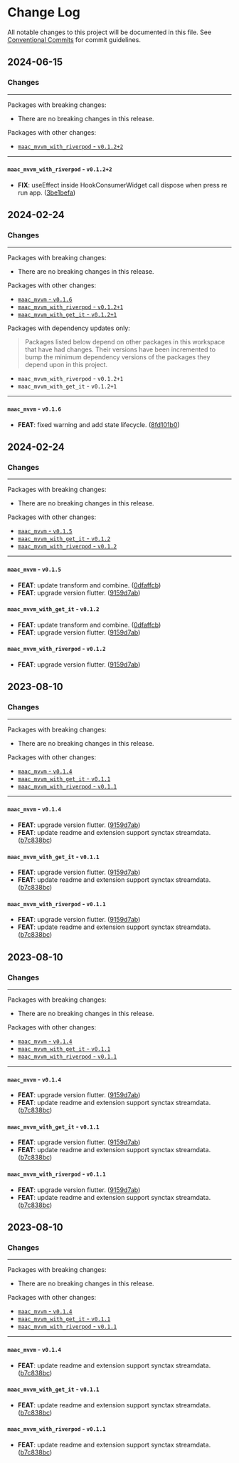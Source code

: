 # Change Log

All notable changes to this project will be documented in this file.
See [Conventional Commits](https://conventionalcommits.org) for commit guidelines.

## 2024-06-15

### Changes

---

Packages with breaking changes:

 - There are no breaking changes in this release.

Packages with other changes:

 - [`maac_mvvm_with_riverpod` - `v0.1.2+2`](#maac_mvvm_with_riverpod---v0122)

---

#### `maac_mvvm_with_riverpod` - `v0.1.2+2`

 - **FIX**: useEffect inside HookConsumerWidget call dispose when press re run app. ([3be1befa](https://github.com/MinhMark123123/maac/commit/3be1befab56d9aeca024ec6d21dfad0b530a4b10))


## 2024-02-24

### Changes

---

Packages with breaking changes:

 - There are no breaking changes in this release.

Packages with other changes:

 - [`maac_mvvm` - `v0.1.6`](#maac_mvvm---v016)
 - [`maac_mvvm_with_riverpod` - `v0.1.2+1`](#maac_mvvm_with_riverpod---v0121)
 - [`maac_mvvm_with_get_it` - `v0.1.2+1`](#maac_mvvm_with_get_it---v0121)

Packages with dependency updates only:

> Packages listed below depend on other packages in this workspace that have had changes. Their versions have been incremented to bump the minimum dependency versions of the packages they depend upon in this project.

 - `maac_mvvm_with_riverpod` - `v0.1.2+1`
 - `maac_mvvm_with_get_it` - `v0.1.2+1`

---

#### `maac_mvvm` - `v0.1.6`

 - **FEAT**: fixed warning and add state lifecycle. ([8fd101b0](https://github.com/MinhMark123123/maac/commit/8fd101b07a5e7a393ed71c66113b6cdb288bdb21))


## 2024-02-24

### Changes

---

Packages with breaking changes:

 - There are no breaking changes in this release.

Packages with other changes:

 - [`maac_mvvm` - `v0.1.5`](#maac_mvvm---v015)
 - [`maac_mvvm_with_get_it` - `v0.1.2`](#maac_mvvm_with_get_it---v012)
 - [`maac_mvvm_with_riverpod` - `v0.1.2`](#maac_mvvm_with_riverpod---v012)

---

#### `maac_mvvm` - `v0.1.5`

 - **FEAT**: update transform and combine. ([0dfaffcb](https://github.com/MinhMark123123/maac/commit/0dfaffcb31980170975fbe67ff8872b214aefe8f))
 - **FEAT**: upgrade version flutter. ([9159d7ab](https://github.com/MinhMark123123/maac/commit/9159d7abae64f149527b16b30e1c10b1408340c8))

#### `maac_mvvm_with_get_it` - `v0.1.2`

 - **FEAT**: update transform and combine. ([0dfaffcb](https://github.com/MinhMark123123/maac/commit/0dfaffcb31980170975fbe67ff8872b214aefe8f))
 - **FEAT**: upgrade version flutter. ([9159d7ab](https://github.com/MinhMark123123/maac/commit/9159d7abae64f149527b16b30e1c10b1408340c8))

#### `maac_mvvm_with_riverpod` - `v0.1.2`

 - **FEAT**: upgrade version flutter. ([9159d7ab](https://github.com/MinhMark123123/maac/commit/9159d7abae64f149527b16b30e1c10b1408340c8))


## 2023-08-10

### Changes

---

Packages with breaking changes:

 - There are no breaking changes in this release.

Packages with other changes:

 - [`maac_mvvm` - `v0.1.4`](#maac_mvvm---v014)
 - [`maac_mvvm_with_get_it` - `v0.1.1`](#maac_mvvm_with_get_it---v011)
 - [`maac_mvvm_with_riverpod` - `v0.1.1`](#maac_mvvm_with_riverpod---v011)

---

#### `maac_mvvm` - `v0.1.4`

 - **FEAT**: upgrade version flutter. ([9159d7ab](https://github.com/MinhMark123123/maac/commit/9159d7abae64f149527b16b30e1c10b1408340c8))
 - **FEAT**: update readme and extension support synctax streamdata. ([b7c838bc](https://github.com/MinhMark123123/maac/commit/b7c838bc5dff3729d0abc9674bfb5481fe6dfb5c))

#### `maac_mvvm_with_get_it` - `v0.1.1`

 - **FEAT**: upgrade version flutter. ([9159d7ab](https://github.com/MinhMark123123/maac/commit/9159d7abae64f149527b16b30e1c10b1408340c8))
 - **FEAT**: update readme and extension support synctax streamdata. ([b7c838bc](https://github.com/MinhMark123123/maac/commit/b7c838bc5dff3729d0abc9674bfb5481fe6dfb5c))

#### `maac_mvvm_with_riverpod` - `v0.1.1`

 - **FEAT**: upgrade version flutter. ([9159d7ab](https://github.com/MinhMark123123/maac/commit/9159d7abae64f149527b16b30e1c10b1408340c8))
 - **FEAT**: update readme and extension support synctax streamdata. ([b7c838bc](https://github.com/MinhMark123123/maac/commit/b7c838bc5dff3729d0abc9674bfb5481fe6dfb5c))


## 2023-08-10

### Changes

---

Packages with breaking changes:

 - There are no breaking changes in this release.

Packages with other changes:

 - [`maac_mvvm` - `v0.1.4`](#maac_mvvm---v014)
 - [`maac_mvvm_with_get_it` - `v0.1.1`](#maac_mvvm_with_get_it---v011)
 - [`maac_mvvm_with_riverpod` - `v0.1.1`](#maac_mvvm_with_riverpod---v011)

---

#### `maac_mvvm` - `v0.1.4`

 - **FEAT**: upgrade version flutter. ([9159d7ab](https://github.com/MinhMark123123/maac/commit/9159d7abae64f149527b16b30e1c10b1408340c8))
 - **FEAT**: update readme and extension support synctax streamdata. ([b7c838bc](https://github.com/MinhMark123123/maac/commit/b7c838bc5dff3729d0abc9674bfb5481fe6dfb5c))

#### `maac_mvvm_with_get_it` - `v0.1.1`

 - **FEAT**: upgrade version flutter. ([9159d7ab](https://github.com/MinhMark123123/maac/commit/9159d7abae64f149527b16b30e1c10b1408340c8))
 - **FEAT**: update readme and extension support synctax streamdata. ([b7c838bc](https://github.com/MinhMark123123/maac/commit/b7c838bc5dff3729d0abc9674bfb5481fe6dfb5c))

#### `maac_mvvm_with_riverpod` - `v0.1.1`

 - **FEAT**: upgrade version flutter. ([9159d7ab](https://github.com/MinhMark123123/maac/commit/9159d7abae64f149527b16b30e1c10b1408340c8))
 - **FEAT**: update readme and extension support synctax streamdata. ([b7c838bc](https://github.com/MinhMark123123/maac/commit/b7c838bc5dff3729d0abc9674bfb5481fe6dfb5c))


## 2023-08-10

### Changes

---

Packages with breaking changes:

 - There are no breaking changes in this release.

Packages with other changes:

 - [`maac_mvvm` - `v0.1.4`](#maac_mvvm---v014)
 - [`maac_mvvm_with_get_it` - `v0.1.1`](#maac_mvvm_with_get_it---v011)
 - [`maac_mvvm_with_riverpod` - `v0.1.1`](#maac_mvvm_with_riverpod---v011)

---

#### `maac_mvvm` - `v0.1.4`

 - **FEAT**: update readme and extension support synctax streamdata. ([b7c838bc](https://github.com/MinhMark123123/maac/commit/b7c838bc5dff3729d0abc9674bfb5481fe6dfb5c))

#### `maac_mvvm_with_get_it` - `v0.1.1`

 - **FEAT**: update readme and extension support synctax streamdata. ([b7c838bc](https://github.com/MinhMark123123/maac/commit/b7c838bc5dff3729d0abc9674bfb5481fe6dfb5c))

#### `maac_mvvm_with_riverpod` - `v0.1.1`

 - **FEAT**: update readme and extension support synctax streamdata. ([b7c838bc](https://github.com/MinhMark123123/maac/commit/b7c838bc5dff3729d0abc9674bfb5481fe6dfb5c))

